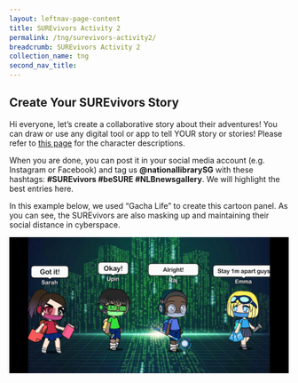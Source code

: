 ```yaml
---
layout: leftnav-page-content
title: SUREvivors Activity 2
permalink: /tng/surevivors-activity2/
breadcrumb: SUREvivors Activity 2
collection_name: tng
second_nav_title: 
---
```


## Create Your SUREvivors Story

Hi everyone, let’s create a collaborative story about their adventures! You can draw or use any digital tool or app to tell YOUR story or stories! Please refer to [this page](/tng/surevivors/) for the character descriptions.

When you are done, you can post it in your social media account (e.g. Instagram or Facebook) and tag us **@nationallibrarySG**  with these hashtags:  **#SUREvivors  #beSURE  #NLBnewsgallery**. We will highlight the best entries here.

In this example below, we used “Gacha Life” to create this cartoon panel.  As you can see, the SUREvivors are also masking up and maintaining their social distance in cyberspace.

![](../images/surevivor-gacha.jpg)



